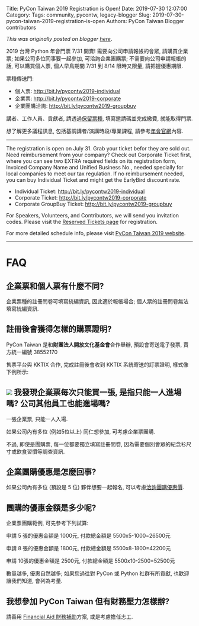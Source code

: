 Title: PyCon Taiwan 2019 Registration is Open!
Date: 2019-07-30 12:07:00
Category:
Tags: community, pycontw, legacy-blogger
Slug: 2019-07-30-pycon-taiwan-2019-registration-is-open
Authors: PyCon Taiwan Blogger contributors

*This was originally posted on blogger [here](https://pycontw.blogspot.com/2019/07/pycon-taiwan-2019-registration-is-open.html)*.

<!--more-->

2019 台灣 Python 年會門票 7/31 開賣! 需要向公司申請報帳的會眾, 請購買企業票; 如果公司多位同事要一起參加, 可洽詢企業團購票; 不需要向公司申請報帳的話, 可以購買個人票, 個人早鳥期間 7/31 到 8/14 限時又限量, 請把握優惠期限.


票種傳送門:


* 個人票: <http://bit.ly/pycontw2019-individual>
* 企業票: <http://bit.ly/pycontw2019-corporate>
* 企業團購洽詢: <http://bit.ly/pycontw2019-groupbuy>


講者、工作人員、貢獻者, 請透過[保留票種](http://bit.ly/pycontw2019-reserved), 填寫邀請碼並完成繳費, 就能取得門票.


想了解更多議程訊息, 包括基調講者/演講時段/專業課程, 請參考[年會官網](http://tw.pycon.org/2019)內容.


---


The registration is open on July 31. Grab your ticket befor they are sold out. Need reimbursement from your company? Check out Corporate Ticket first, where you can see two EXTRA required fields on its registration form, Invoiced Company Name and Unified Business No., needed specially for local companies to meet our tax regulation. If no reimbursement needed, you can buy Individual Ticket and might get the EarlyBird discount rate.


* Individual Ticket: <http://bit.ly/pycontw2019-individual>
* Corporate Ticket: <http://bit.ly/pycontw2019-corporate>
* Corporate GroupBuy Ticket: <http://bit.ly/pycontw2019-groupbuy>


For Speakers, Volunteers, and Contributors, we will send you invitation codes. Please visit the [Reserved Tickets page](http://bit.ly/pycontw2019-reserved) for registration.


For more detailed schedule info, please visit [PyCon Taiwan 2019 website](http://tw.pycon.org/2019).


---


FAQ
===


企業票和個人票有什麼不同?
-------------


企業票種的註冊問卷可填寫統編資訊, 因此適於報帳場合; 個人票的註冊問卷無法填寫統編資訊.


註冊後會獲得怎樣的購票證明?
--------------


PyCon Taiwan 是和**財團法人開放文化基金會**合作舉辦, 預設會寄送電子發票, 賣方統一編號 38552170


售票平台與 KKTIX 合作, 完成註冊後會收到 KKTIX 系統寄送的訂票證明, 樣式像下例所示:

[![](https://4.bp.blogspot.com/-Dp3ce5KF9BI/XUlBycOHkzI/AAAAAAAAW7g/DmOSmeWF6kYR2LPWLJm8MJvUDdEaXxJ_gCLcBGAs/s1600/kktix-individual-ticket.png)](https://4.bp.blogspot.com/-Dp3ce5KF9BI/XUlBycOHkzI/AAAAAAAAW7g/DmOSmeWF6kYR2LPWLJm8MJvUDdEaXxJ_gCLcBGAs/s1600/kktix-individual-ticket.png)
我發現企業票每次只能買一張, 是指只能一人進場嗎? 公司其他員工也能進場嗎?
--------------------------------------


一張企業票, 只能一人入場.


如果公司內有多位 (例如5位以上) 同仁想參加, 可考慮企業票團購.


不過, 即使是團購票, 每一位都要獨立填寫註冊問卷, 因為需要個別會眾的紀念衫尺寸或飲食習慣等調查資訊.


企業團購優惠是怎麼回事?
------------


如果公司內有多位 (預設是 5 位) 夥伴想要一起報名, 可以考慮[洽詢團購優惠價](http://bit.ly/pycontw2019-groupbuy).


團購的優惠金額是多少呢?
------------


企業票團購範例, 可先參考下列試算:  

申請 5 張的優惠金額是 1000元, 付款總金額是 5500x5-1000=26500元  

申請 8 張的優惠金額是 1800元, 付款總金額是 5500x8-1800=42200元  

申請 10張的優惠金額是 2500元, 付款總金額是 5500x10-2500=52500元


數量越多, 優惠自然越多; 如果您過往對 PyCon 或 Python 社群有所貢獻, 也歡迎讓我們知道, 會列為考量.


我想參加 PyCon Taiwan 但有財務壓力怎樣辦?
----------------------------


請善用 [Financial Aid 財務補助](https://tw.pycon.org/2019/registration/financial-aid/)方案, 或是考慮擔任志工.
